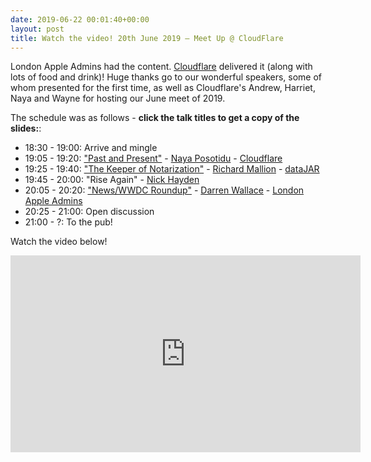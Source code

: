 ```yaml
---
date: 2019-06-22 00:01:40+00:00
layout: post
title: Watch the video! 20th June 2019 – Meet Up @ CloudFlare
---
```


London Apple Admins had the content. [Cloudflare](https://www.cloudflare.com/en-gb/) delivered it (along with lots of food and drink)! Huge thanks go to our wonderful speakers, some of whom presented for the first time, as well as Cloudflare's Andrew, Harriet, Naya and Wayne for hosting our June meet of 2019.

The schedule was as follows - **click the talk titles to get a copy of the slides:**:
 	
* 18:30 - 19:00: Arrive and mingle
* 19:05 - 19:20: ["Past and Present"](/presentations/2019.06.20-LDNApplAdminsNaya.pdf) - [Naya Posotidu](https://uk.linkedin.com/in/nayaposotidou) - [Cloudflare](https://www.cloudflare.com/en-gb/)
* 19:25 - 19:40: ["The Keeper of Notarization"](/presentations/2019.06.20-LDNApplAdminsRichard.pdf) - [Richard Mallion](https://uk.linkedin.com/in/richardmallion) - [dataJAR](https://datajar.co.uk/)
* 19:45 - 20:00: "Rise Again" - [Nick Hayden](https://www.linkedin.com/in/nixskyhayden)
* 20:05 - 20:20: ["News/WWDC Roundup"](/presentations/2019.06.20-LDNApplAdminsDarren.pdf) - [Darren Wallace](https://dazwallace.wordpress.com/) - [London Apple Admins](https://londonappleadmins.org.uk/about/)
* 20:25 - 21:00: Open discussion
* 21:00 - ?: To the pub!

Watch the video below!

<iframe width="560" height="315" src="https://www.youtube.com/embed/rX2PSOcScc0" frameborder="0" allow="accelerometer; autoplay; encrypted-media; gyroscope; picture-in-picture" allowfullscreen></iframe>